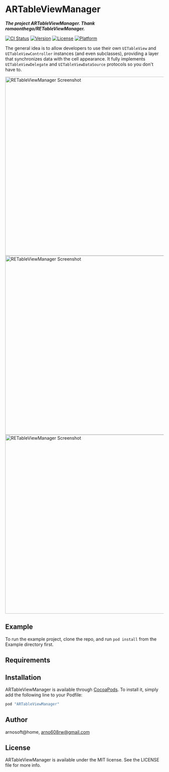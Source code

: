 # ARTableViewManager

___The project ARTableViewManager. Thank romaonthego/RETableViewManager.___

[![CI Status](http://img.shields.io/travis/arnosoft@home/ARTableViewManager.svg?style=flat)](https://travis-ci.org/arnosoft@home/ARTableViewManager)
[![Version](https://img.shields.io/cocoapods/v/ARTableViewManager.svg?style=flat)](http://cocoapods.org/pods/ARTableViewManager)
[![License](https://img.shields.io/cocoapods/l/ARTableViewManager.svg?style=flat)](http://cocoapods.org/pods/ARTableViewManager)
[![Platform](https://img.shields.io/cocoapods/p/ARTableViewManager.svg?style=flat)](http://cocoapods.org/pods/ARTableViewManager)

The general idea is to allow developers to use their own `UITableView` and `UITableViewController` instances (and even subclasses), providing a layer that synchronizes data with the cell appearance.
It fully implements `UITableViewDelegate` and `UITableViewDataSource` protocols so you don't have to.

<img src="https://github.com/romaonthego/RETableViewManager/raw/master/Screenshot1.png" alt="RETableViewManager Screenshot" width="684" height="568" />

<img src="https://github.com/romaonthego/RETableViewManager/raw/master/Screenshot2.png" alt="RETableViewManager Screenshot" width="684" height="568" />

<img src="https://github.com/romaonthego/RETableViewManager/raw/master/Screenshot3.png" alt="RETableViewManager Screenshot" width="684" height="568" />


## Example

To run the example project, clone the repo, and run `pod install` from the Example directory first.

## Requirements

## Installation

ARTableViewManager is available through [CocoaPods](http://cocoapods.org). To install
it, simply add the following line to your Podfile:

```ruby
pod "ARTableViewManager"
```

## Author

arnosoft@home, arno608rw@gmail.com

## License

ARTableViewManager is available under the MIT license. See the LICENSE file for more info.
